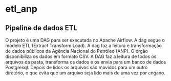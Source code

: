 # etl_anp

## Pipeline de dados ETL
O projeto é uma DAG para ser executada no Apache Airflow. A dag segue o modelo ETL (Extract Transform Load).
A dag faz a leitura e transformação de dados públicos da Agência Nacional do Petróleo (ANP). O órgão disponibiliza os dados em formato CSV. A DAG faz a leitura de todos os arquivos da pasta, transforma os dados e os envia para um banco de dados Postgresql. Depois de lidos os arquivos são movidos para um outro diretório, o que evita que um arquivo seja lido mais de uma vez por engano.
